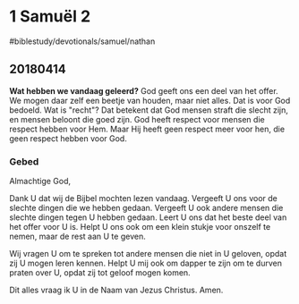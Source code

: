 # 1 Samuël 2
#biblestudy/devotionals/samuel/nathan

## 20180414 
**Wat hebben we vandaag geleerd?**
God geeft ons een deel van het offer. We mogen daar zelf een beetje van houden, maar niet alles. Dat is voor God bedoeld. 
Wat is "recht"? Dat betekent dat God mensen straft die slecht zijn, en mensen beloont die goed zijn. 
God heeft respect voor mensen die respect hebben voor Hem. Maar Hij heeft geen respect meer voor hen, die geen respect hebben voor God. 

### Gebed
Almachtige God, 

Dank U dat wij de Bijbel mochten lezen vandaag. 
Vergeeft U ons voor de slechte dingen die we hebben gedaan. Vergeeft U ook andere mensen die slechte dingen tegen U hebben gedaan. 
Leert U ons dat het beste deel van het offer voor U is. Helpt U ons ook om een klein stukje voor onszelf te nemen, maar de rest aan U te geven. 

Wij vragen U om te spreken tot andere mensen die niet in U geloven, opdat zij U mogen leren kennen. Helpt U mij ook om dapper te zijn om te durven praten over U, opdat zij tot geloof mogen komen. 

Dit alles vraag ik U in de Naam van Jezus Christus. Amen.
